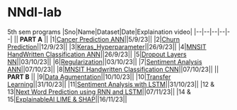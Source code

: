 # NNdl-lab
5th sem programs
|Sno|Name|Dataset|Date|Explaination video|
|--|--|--|--|--|
|| **PART A** ||
|1|[Cancer Prediction ANN](https://github.com/iamrajharshit/NNdl-lab/blob/new/L1%20Breast%20cancer%20classification%20using%20ANN.ipynb)|[]()|5/9/23|[]()|
|2|[Churn Prediction](https://github.com/iamrajharshit/NNdl-lab/blob/new/Churn%20model%20prediction%20using%20ann.ipynb)|[]()|12/9/23|[]()|
|3|[Keras_Hyperparameter](https://github.com/iamrajharshit/NNdl-lab/blob/new/Keras%20Hyperparameter%20Tuning.ipynb)|[]()|26/9/23|[]()|
|4|[MNSIT HandWritten Classification ANN](https://github.com/iamrajharshit/NNdl-lab/blob/new/Handwritten%20classification%20ANN.ipynb)|[]()|26/9/23|[]()|
|5|[Dropout Layers NN](https://github.com/iamrajharshit/NNdl-lab/blob/new/12-dropout-layers.ipynb)|[]()|03/10/23|[]()|
|6|[Regularization](https://github.com/iamrajharshit/NNdl-lab/blob/new/regularization%20techniqye.ipynb)|[]()|03/10/23|[]()|
|7|[Sentiment Analysis ANN](https://github.com/iamrajharshit/NNdl-lab/blob/new/sentiment%20analysis%20using%20ann.ipynb)|[]()|07/10/23|[]()|
|8|[MNSIT Handwritten Classification CNN](https://github.com/iamrajharshit/NNdl-lab/blob/new/classification%20of%20handwritten%20digits%20using%20cnn.ipynb)|[]()|07/10/23|[]()|
|| **PART B** ||
|9|[Data Agumentation](https://github.com/iamrajharshit/NNdl-lab/blob/new/Data%20augmentation.ipynb)|[]()|10/10/23|[]()|
|10|[Transfer Learning](https://github.com/iamrajharshit/NNdl-lab/blob/new/Transfer%20learning%20methods-Vgg16%20and%20vgg19.ipynb)|[]()|31/10/23|[]()|
|11|[Sentiment Analysis with LSTM](https://github.com/iamrajharshit/NNdl-lab/blob/new/Simple%20sentiment%20analysis%20and%20pply%20LSTM%20model.ipynb)|[]()|31/10/23|[]()|
|12 & 13|[Next Word Prediction using RNN and LSTM](https://github.com/iamrajharshit/NNdl-lab/blob/new/Next_word_Prediction.ipynb)|[]()|07/11/23|[]()|
|14 & 15|[ExplainableAI LIME & SHAP](https://github.com/iamrajharshit/NNdl-lab/blob/new/XAI%20using%20LIME%20and%20SHAP.ipynb)|[]()|16/11/23|[]()|
